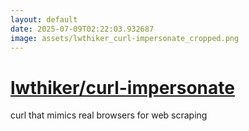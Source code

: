 ```yaml
---
layout: default
date: 2025-07-09T02:22:03.932687
image: assets/lwthiker_curl-impersonate_cropped.png
---
```


# [lwthiker/curl-impersonate](https://github.com/lwthiker/curl-impersonate)

curl that mimics real browsers for web scraping
